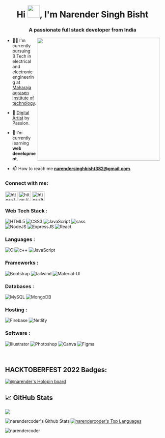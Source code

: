
<h1 align="center">Hi <img width="40" src="https://media.giphy.com/media/kCMry3iScFtypKZXWn/giphy.gif">, I'm Narender Singh Bisht</h1>
<h3 align="center">A passionate full stack developer from India</h3>
<img align="right" width="400" src="https://i.pinimg.com/originals/9f/c2/12/9fc2126eec2c0a3876e3f2097af9b983.gif">

- 👨‍💻 I'm currently pursuing B.Tech in electrical and electronic engineering at [Maharaja agrasen institute of technology](https://mait.ac.in/).
 
- 🎨 [Digital Artist](https://www.instagram.com/artist_narender/) by Passion.

- 🌱 I’m currently learning **web development**.

- 📫 How to reach me **narendersinghbisht382@gmail.com**.


<h3 align="left">Connect with me:</h3>
<p align="left">
<a href="https://linkedin.com/in/https://www.linkedin.com/in/narender-singh-bisht-4529051b7/" target="blank"><img align="center" src="https://raw.githubusercontent.com/rahuldkjain/github-profile-readme-generator/master/src/images/icons/Social/linked-in-alt.svg" alt="https://www.linkedin.com/in/narender-singh-bisht-4529051b7/" height="30" width="40" /></a>
<a href="https://instagram.com/https://www.instagram.com/artist_narender/" target="blank"><img align="center" src="https://raw.githubusercontent.com/rahuldkjain/github-profile-readme-generator/master/src/images/icons/Social/instagram.svg" alt="https://www.instagram.com/artist_narender/" height="30" width="40" /></a>
<a href="https://twitter.com/https://twitter.com/narender343872" target="blank"><img align="center" src="https://raw.githubusercontent.com/rahuldkjain/github-profile-readme-generator/master/src/images/icons/Social/twitter.svg" alt="https://twitter.com/narender343872" height="30" width="40" /></a>
</p>

<h3 align="left">Web Tech Stack :</h3>
<div align="left">
<img alt="HTML5" src="https://img.shields.io/badge/html5-%23E34F26.svg?style=for-the-badge&logo=html5&logoColor=white"/>
<img alt="CSS3" src="https://img.shields.io/badge/css3-%231572B6.svg?style=for-the-badge&logo=css3&logoColor=white"/> 
<img alt="JavaScript" src="https://img.shields.io/badge/javascript-%23323330.svg?style=for-the-badge&logo=javascript&logoColor=%23F7DF1E"/> 
<img alt="sass" src="https://img.shields.io/badge/Sass-CC6699?style=for-the-badge&logo=sass&logoColor=white"/>
<br>

<img alt="NodeJS" src="https://img.shields.io/badge/node.js-%2343853D.svg?style=for-the-badge&logo=node-dot-js&logoColor=white"/>
<img alt="ExpressJS" src="https://img.shields.io/badge/Express.js-000000?style=for-the-badge&logo=express&logoColor=white"/>
<img alt="React" src="https://img.shields.io/badge/react-%2320232a.svg?style=for-the-badge&logo=react&logoColor=%2361DAFB"/>
</div>

<h3 align="left">Languages :</h3>
<div align="left">
  <img alt="C" src="https://img.shields.io/badge/C-00599C?style=for-the-badge&logo=c&logoColor=white"/>
  <img alt="c++" src="https://img.shields.io/badge/C%2B%2B-00599C?style=for-the-badge&logo=c%2B%2B&logoColor=white"/>
  <img alt="JavaScript" src="https://img.shields.io/badge/javascript-%23323330.svg?style=for-the-badge&logo=javascript&logoColor=%23F7DF1E"/> 
</div>

<h3 align="left">Frameworks :</h3>
<div align="left">
  <img alt="Bootstrap" src="https://img.shields.io/badge/Bootstrap-563D7C?style=for-the-badge&logo=bootstrap&logoColor=white"/>
<img alt="tailwind" src="https://img.shields.io/badge/Tailwind_CSS-38B2AC?style=for-the-badge&logo=tailwind-css&logoColor=white"/>
  <img alt="Material-UI" src="https://img.shields.io/badge/Material--UI-0081CB?style=for-the-badge&logo=material-ui&logoColor=white"/> 
</div>

<h3 align="left">Databases :</h3>
<div align="left">
  <img alt="MySQL" src="https://img.shields.io/badge/mysql-%2300f.svg?style=for-the-badge&logo=mysql&logoColor=white"/>
  <img alt="MongoDB" src ="https://img.shields.io/badge/MongoDB-4EA94B?style=for-the-badge&logo=mongodb&logoColor=white"/>
</div>

<h3 align="left">Hosting :</h3>
<div align="left">
  <img alt="Firebase" src="https://img.shields.io/badge/firebase-%23039BE5.svg?style=for-the-badge&logo=firebase"/>
  <img alt="Netlify" src="https://img.shields.io/badge/Netlify-00C7B7?style=for-the-badge&logo=netlify&logoColor=white"/>
</div>

<h3 align="left">Software :</h3>
<div align="left">
  <img alt="Illustrator" src="https://img.shields.io/badge/Adobe%20Illustrator-FF9A00?style=for-the-badge&logo=adobe%20illustrator&logoColor=white"/>
  <img alt="Photoshop" src="https://img.shields.io/badge/Adobe%20Photoshop-31A8FF?style=for-the-badge&logo=Adobe%20Photoshop&logoColor=black"/>
  <img alt="Canva" src="https://img.shields.io/badge/Canva-%2300C4CC.svg?&style=for-the-badge&logo=Canva&logoColor=white"/>
    <img alt="Figma" src="https://img.shields.io/badge/Figma-F24E1E?style=for-the-badge&logo=figma&logoColor=white"/>
</div><br/>
<br/>

## HACKTOBERFEST 2022 Badges:
[![@narender's Holopin board](https://holopin.me/narender)](https://holopin.io/@narender)
<br/>

## &#x1f4c8; GitHub Stats
![](https://komarev.com/ghpvc/?username=narendercoder)

 <p>
    <a  href="https://github.com/narendercoder/github-readme-stats"><img align="left" alt="narendercoder's Github Stats" src="https://github-readme-stats-git-masterrstaa-rickstaa.vercel.app/api?username=narendercoder&show_icons=true&count_private=true&layout=compact&theme=react&hide_border=true&bg_color=0D1117" /></a></p>
     <p><a href="https://github.com/narendercoder/github-readme-stats"><img align="center" alt="narendercoder's Top Languages" src="https://github-readme-stats-git-masterrstaa-rickstaa.vercel.app/api/top-langs/?username=narendercoder&langs_count=8&count_private=true&layout=compact&theme=react&hide_border=true&bg_color=0D1117" /></a></p>
 <p><img align="left" src="https://github-readme-streak-stats.herokuapp.com/?user=narendercoder&&langs_count=8&count_private=true&layout=compact&theme=react&hide_border=true" alt="narendercoder" /></p>


